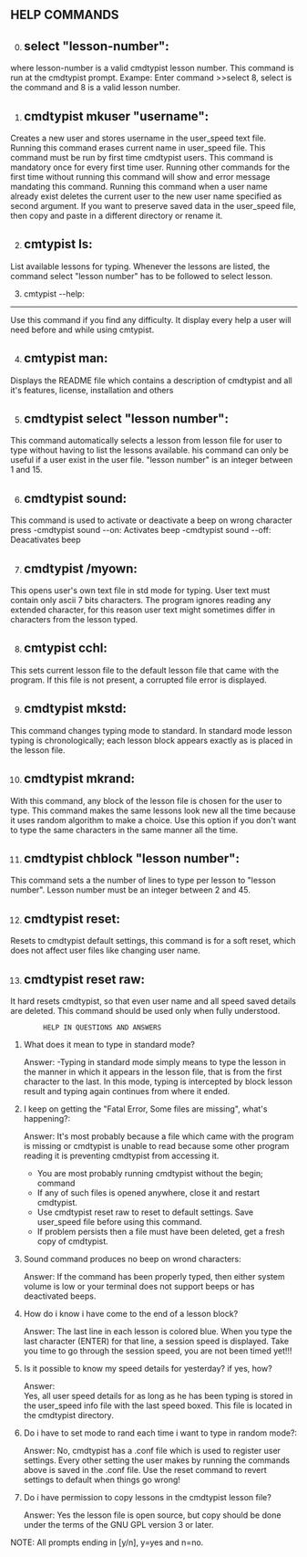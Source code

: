 HELP COMMANDS
--------------------

0) select "lesson-number":
   ---------------------
where lesson-number is a valid cmdtypist lesson number. This command is run at the cmdtypist prompt.
Exampe: Enter command >>select 8, select is the command and 8 is a valid lesson number.

1) cmdtypist mkuser "username":
   --------------------------
Creates a new user and stores username in the user_speed text file. Running this command erases current name in user_speed file. This command must be run by first time cmdtypist users. This command is mandatory once for every first time user. Running other commands for the first time without running this command will show and error message mandating this command. Running this command when a user name already exist deletes the current user to the new user name specified as second argument. If you want to preserve saved data in the user_speed file, then copy and paste in a different directory or rename it.

2) cmtypist ls:
   -----------   
List available lessons for typing. Whenever the lessons are listed, the command select "lesson number" has to be followed to select lesson.

3) cmtypist --help: 
  ----------------
  Use this command if you find any difficulty. It display every help a user will need before and while using cmtypist.

4) cmtypist man:
   ------------
Displays the README file which contains a description of cmdtypist and all it's features, license, installation and others

5) cmdtypist select "lesson number": 
   --------------------------------
This command automatically selects a lesson from lesson file for user to type without having to list the lessons available. his command can only be useful if a user exist in the user file. "lesson number" is an integer between 1 and 15.

6) cmdtypist sound: 
   ---------------
This command is used to activate or deactivate a beep on wrong character press
	-cmdtypist sound --on: Activates beep
	-cmdtypist sound --off: Deacativates beep

7) cmdtypist /myown: 
   ----------------
This opens user's own text file in std mode for typing. User text must contain only ascii 7 bits characters. The program ignores reading any extended character, for this reason user text might sometimes differ in characters from the lesson typed.

8) cmtypist cchl: 
   -------------
This sets current lesson file to the default lesson file that came with the program. If this file is not present, a corrupted file error is displayed.

9) cmdtypist mkstd:
   ---------------
This command changes typing mode to standard. In standard mode lesson typing is chronologically; each lesson block appears exactly as is placed in the lesson file.

10) cmdtypist mkrand: 
    ----------------
With this command, any block of the lesson file is chosen for the user to type. This command makes the same lessons look new all the time because it uses random 
algorithm to make a choice. Use this option if you don't want to type the same characters in the same manner all the time.

11) cmdtypist chblock "lesson number": 
    --------------------------------
This command sets a the number of lines to type per lesson to "lesson number". Lesson number must be an integer between 2 and 45.

12) cmdtypist reset: 
    ---------------
Resets to cmdtypist default settings, this command is for a soft reset, which does not affect user files like changing user name. 

13) cmdtypist reset raw: 
	-------------------
It hard resets cmdtypist, so that even user name and all speed saved details are deleted. This command should be used only when fully understood.

			HELP IN QUESTIONS AND ANSWERS
	  							
1) What does it mean to type in standard mode? 
	
	Answer:
	-Typing in standard mode simply means to type the lesson in the manner in which it appears in the lesson file, that is from the first character to the last. In this mode, typing is intercepted by block lesson result and typing again continues from where it ended.

2) I keep on getting the "Fatal Error, Some files are missing", what's happening?: 
	
	Answer: 
	It's most probably because a file which came with the program is missing or cmdtypist is unable to read because some other program reading it is preventing cmdtypist from accessing it. 
	- You are most probably running cmdtypist without the begin; command
	- If any of such files is opened anywhere, close it and restart cmdtypist.
	- Use cmdtypist reset raw to reset to default settings. Save user_speed file before using this command.
	- If problem persists then a file must have been deleted, get a fresh copy of cmdtypist.

3) Sound command produces no beep on wrond characters:
	
	Answer: 
	If the command has been properly typed, then either system volume is low or your terminal does not support beeps or has deactivated beeps.

4) How do i know i have come to the end of a lesson block? 
	
	Answer: The last line in each lesson is colored blue. When you type the last character (ENTER) for that line, a session speed is displayed. Take you time to go through the session speed, you are not been timed yet!!!

5) Is it possible to know my speed details for yesterday? if yes, how?
	
	Answer:  
	Yes, all user speed details for as long as he has been typing is stored in the user_speed info file with the last speed boxed. This file is located in the cmdtypist directory.

6) Do i have to set mode to rand each time i want to type in random mode?:
	
	Answer: 
	No, cmdtypist has a .conf file which is used to register user settings. Every other setting the user makes by running the commands above is saved in the .conf file. Use the reset command to revert settings to default when things go wrong!

7) Do i have permission to copy lessons in the cmdtypist lesson file? 
	
	Answer: 
	Yes the lesson file is open source, but copy should be done under the terms of the GNU GPL version 3 or later.

NOTE: All prompts ending in [y/n], y=yes and n=no.